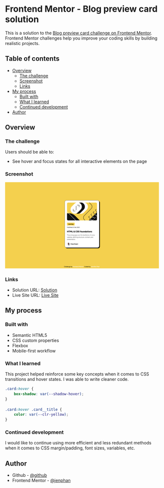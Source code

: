 # Frontend Mentor - Blog preview card solution

This is a solution to the [Blog preview card challenge on Frontend Mentor](https://www.frontendmentor.io/challenges/blog-preview-card-ckPaj01IcS). Frontend Mentor challenges help you improve your coding skills by building realistic projects. 

## Table of contents

- [Overview](#overview)
  - [The challenge](#the-challenge)
  - [Screenshot](#screenshot)
  - [Links](#links)
- [My process](#my-process)
  - [Built with](#built-with)
  - [What I learned](#what-i-learned)
  - [Continued development](#continued-development)
- [Author](#author)

## Overview

### The challenge

Users should be able to:

- See hover and focus states for all interactive elements on the page

### Screenshot

![](./screenshot.png)

### Links

- Solution URL: [Solution](https://github.com/jenphan/Blog-Preview-Card)
- Live Site URL: [Live Site](https://jenphan.github.io/Blog-Preview-Card/)

## My process

### Built with

- Semantic HTML5
- CSS custom properties
- Flexbox
- Mobile-first workflow

### What I learned

This project helped reinforce some key concepts when it comes to CSS transitions and hover states. I was able to write cleaner code.

```css
.card:hover {
    box-shadow: var(--shadow-hover);
}

.card:hover .card__title {
    color: var(--clr-yellow);
}
```

### Continued development

I would like to continue using more efficient and less redundant methods when it comes to CSS margin/padding, font sizes, variables, etc.


## Author

- Github - [@github](https://www.github.com/jenphan)
- Frontend Mentor - [@jenphan](https://www.frontendmentor.io/profile/jenphan)
